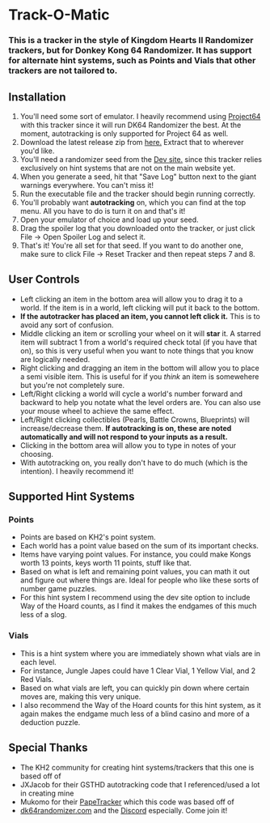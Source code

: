 # Track-O-Matic
### This is a tracker in the style of Kingdom Hearts II Randomizer trackers, but for Donkey Kong 64 Randomizer. It has support for alternate hint systems, such as Points and Vials that other trackers are not tailored to. 

## Installation
1. You'll need some sort of emulator. I heavily recommend using [Project64](https://www.pj64-emu.com/) with this tracker since it will run DK64 Randomizer the best. At the moment, autotracking is only supported for Project 64 as well.
2. Download the latest release zip from [here.](https://github.com/Brian0255/Track-O-Matic/releases/latest) Extract that to wherever you'd like.
3. You'll need a randomizer seed from the [Dev site.](dev.dk64randomizer.com/randomizer.html) since this tracker relies exclusively on hint systems that are not on the main website yet.
4. When you generate a seed, hit that "Save Log" button next to the giant warnings everywhere. You can't miss it!
5. Run the executable file and the tracker should begin running correctly.
6. You'll probably want **autotracking** on, which you can find at the top menu. All you have to do is turn it on and that's it!
7. Open your emulator of choice and load up your seed.
8. Drag the spoiler log that you downloaded onto the tracker, or just click File -> Open Spoiler Log and select it.
9. That's it! You're all set for that seed. If you want to do another one, make sure to click File -> Reset Tracker and then repeat steps 7 and 8.

## User Controls
- Left clicking an item in the bottom area will allow you to drag it to a world. If the item is in a world, left clicking will put it back to the bottom.
- **If the autotracker has placed an item, you cannot left click it.** This is to avoid any sort of confusion.
- Middle clicking an item or scrolling your wheel on it will **star** it. A starred item will subtract 1 from a world's required check total (if you have that on), so this is very useful when you want to note things that you know are logically needed.
- Right clicking and dragging an item in the bottom will allow you to place a semi visible item. This is useful for if you *think* an item is somewehere but you're not completely sure.
- Left/Right clicking a world will cycle a world's number forward and backward to help you notate what the level orders are. You can also use your mouse wheel to achieve the same effect.
- Left/Right clicking collectibles (Pearls, Battle Crowns, Blueprints) will increase/decrease them. **If autotracking is on, these are noted automatically and will not respond to your inputs as a result.**
- Clicking in the bottom area will allow you to type in notes of your choosing.
- With autotracking on, you really don't have to do much (which is the intention). I heavily recommend it!

## Supported Hint Systems

### Points
- Points are based on KH2's point system.
- Each world has a point value based on the sum of its important checks.
- Items have varying point values. For instance, you could make Kongs worth 13 points, keys worth 11 points, stuff like that.
- Based on what is left and remaining point values, you can math it out and figure out where things are. Ideal for people who like these sorts of number game puzzles.
- For this hint system I recommend using the dev site option to include Way of the Hoard counts, as I find it makes the endgames of this much less of a slog.

### Vials
- This is a hint system where you are immediately shown what vials are in each level.
- For instance, Jungle Japes could have 1 Clear Vial, 1 Yellow Vial, and 2 Red Vials.
- Based on what vials are left, you can quickly pin down where certain moves are, making this very unique.
- I also recommend the Way of the Hoard counts for this hint system, as it again makes the endgame much less of a blind casino and more of a deduction puzzle.

## Special Thanks
- The KH2 community for creating hint systems/trackers that this one is based off of
- JXJacob for their GSTHD autotracking code that I referenced/used a lot in creating mine
- Mukomo for their [PapeTracker](https://github.com/mukomo/PapeTracker) which this code was based off of
- [dk64randomizer.com](dk64randomizer.com) and the [Discord](discord.gg/dk64randomizer) especially. Come join it!
